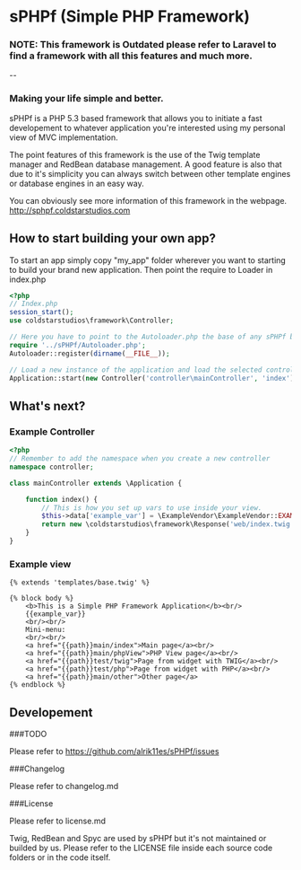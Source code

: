 sPHPf (Simple PHP Framework)
============================

### NOTE: This framework is Outdated please refer to Laravel to find a framework with all this features and much more.
--

### Making your life simple and better.

sPHPf is a PHP 5.3 based framework that allows you to initiate a fast developement
to whatever application you're interested using my personal view of MVC implementation.

The point features of this framework is the use of the Twig template manager and RedBean database
management. A good feature is also that due to it's simplicity you can always
switch between other template engines or database engines in an easy way.

You can obviously see more information of this framework in the webpage.
http://sphpf.coldstarstudios.com

How to start building your own app?
-----------------------------------
To start an app simply copy "my_app" folder wherever you want to starting to build your
brand new application. Then point the require to Loader in index.php

```php
<?php
// Index.php
session_start();
use coldstarstudios\framework\Controller;

// Here you have to point to the Autoloader.php the base of any sPHPf based APP
require '../sPHPf/Autoloader.php';
Autoloader::register(dirname(__FILE__));

// Load a new instance of the application and load the selected controller with selected action.
Application::start(new Controller('controller\mainController', 'index'));
```

What's next?
------------

### Example Controller

```php
<?php
// Remember to add the namespace when you create a new controller
namespace controller;

class mainController extends \Application {

    function index() {
        // This is how you set up vars to use inside your view.
        $this->data['example_var'] = \ExampleVendor\ExampleVendor::EXAMPLE_CONST;
        return new \coldstarstudios\framework\Response('web/index.twig', $this->data);
    }
}
```

### Example view

```twig
{% extends 'templates/base.twig' %}

{% block body %}
    <b>This is a Simple PHP Framework Application</b><br/>
    {{example_var}}
    <br/><br/>
    Mini-menu:
    <br/><br/>
    <a href="{{path}}main/index">Main page</a><br/>
    <a href="{{path}}main/phpView">PHP View page</a><br/>
    <a href="{{path}}test/twig">Page from widget with TWIG</a><br/>
    <a href="{{path}}test/php">Page from widget with PHP</a><br/>
    <a href="{{path}}main/other">Other page</a>
{% endblock %}
```

Developement
------------
###TODO

Please refer to https://github.com/alrik11es/sPHPf/issues

###Changelog

Please refer to changelog.md

###License

Please refer to license.md

Twig, RedBean and Spyc are used by sPHPf but it's not maintained or builded by us. Please
refer to the LICENSE file inside each source code folders or in the code itself.
